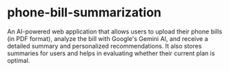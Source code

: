 # phone-bill-summarization
An AI-powered web application that allows users to upload their phone bills (in PDF format), analyze the bill with Google's Gemini AI, and receive a detailed summary and personalized recommendations. It also stores summaries for users and helps in evaluating whether their current plan is optimal.
